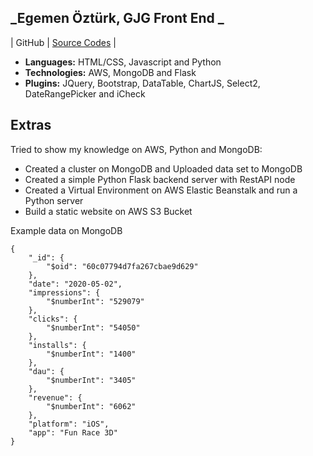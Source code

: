 ## _Egemen Öztürk, GJG Front End _

| GitHub | [Source Codes][git-repo-url] |

- **Languages:** HTML/CSS, Javascript and Python
- **Technologies:** AWS, MongoDB and Flask
- **Plugins:** JQuery, Bootstrap, DataTable, ChartJS, Select2, DateRangePicker and iCheck

## Extras

Tried to show my knowledge on AWS, Python and MongoDB:

- Created a cluster on MongoDB and Uploaded data set to MongoDB
- Created a simple Python Flask backend server with RestAPI node
- Created a Virtual Environment on AWS Elastic Beanstalk and run a Python server
- Build a static website on AWS S3 Bucket

Example data on MongoDB

```
{
    "_id": {
        "$oid": "60c07794d7fa267cbae9d629"
    },
    "date": "2020-05-02",
    "impressions": {
        "$numberInt": "529079"
    },
    "clicks": {
        "$numberInt": "54050"
    },
    "installs": {
        "$numberInt": "1400"
    },
    "dau": {
        "$numberInt": "3405"
    },
    "revenue": {
        "$numberInt": "6062"
    },
    "platform": "iOS",
    "app": "Fun Race 3D"
}
```

[git-repo-url]: https://github.com/egemnoztrk/GJG-takehome
